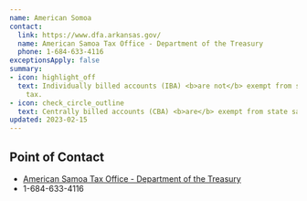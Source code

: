 ```yaml
---
name: American Somoa
contact:
  link: https://www.dfa.arkansas.gov/
  name: American Samoa Tax Office - Department of the Treasury
  phone: 1-684-633-4116
exceptionsApply: false
summary:
- icon: highlight_off
  text: Individually billed accounts (IBA) <b>are not</b> exempt from state sales
    tax.
- icon: check_circle_outline
  text: Centrally billed accounts (CBA) <b>are</b> exempt from state sales tax.
updated: 2023-02-15
---
```


## Point of Contact
- [American Samoa Tax Office - Department of the Treasury](https://www.americansamoa.gov/tax-office)
- 1-684-633-4116